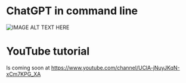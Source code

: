 # ChatGPT in command line
![IMAGE ALT TEXT HERE](https://raw.githubusercontent.com/maksimKorzh/chatgpt-cli/main/chatgpte-cli.png)

# YouTube tutorial
Is coming soon at https://www.youtube.com/channel/UClA-jNuyJKqN-xCm7KPG_XA